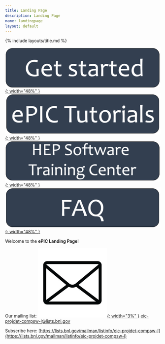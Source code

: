 ```yaml
---
title: Landing Page
description: Landing Page
name: landingpage
layout: default
---
```


{% include layouts/title.md %}

[![Get Started](/assets/images/support/GetStartedClick.png){: width="48%" }](./getstarted.html)
[![ePIC Tutorials](/assets/images/support/TutorialClick.png){: width="48%" }](./tutorials.html)
[![HEP Software Training Center](/assets/images/support/HEPClick.png){: width="48%" }](https://hsf-training.org/training-center)
[![FAQ](/assets/images/support/faqClick.png){: width="48%" }](./faq.html)

Welcome to the **ePIC Landing Page**!

Our mailing list: [![emailicon](/assets/images/site/icons/email.png){: width="3%" }](mailto:eic-projdet-compsw-l@lists.bnl.gov) eic-projdet-compsw-l@lists.bnl.gov

Subscribe here: [https://lists.bnl.gov/mailman/listinfo/eic-projdet-compsw-l](https://lists.bnl.gov/mailman/listinfo/eic-projdet-compsw-l)

